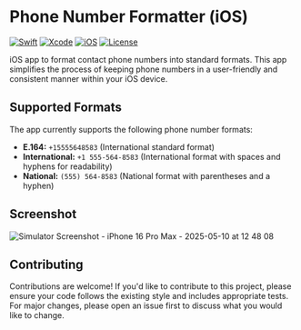 # Phone Number Formatter (iOS)

[![Swift](https://img.shields.io/badge/Swift-5.x-orange.svg)](https://swift.org)
[![Xcode](https://img.shields.io/badge/Xcode-13.0+-blue.svg)](https://developer.apple.com/xcode/)
[![iOS](https://img.shields.io/badge/iOS-13.0+-lightgrey.svg)](https://developer.apple.com/ios/)
[![License](https://img.shields.io/badge/License-MIT-green.svg)](LICENSE)

iOS app to format contact phone numbers into standard formats. This app simplifies the process
of keeping phone numbers in a user-friendly and consistent manner within your iOS device.

## Supported Formats

The app currently supports the following phone number formats:

* **E.164:** `+15555648583` (International standard format)
* **International:** `+1 555-564-8583` (International format with spaces and hyphens for readability)
* **National:** `(555) 564-8583` (National format with parentheses and a hyphen)

## Screenshot

![Simulator Screenshot - iPhone 16 Pro Max - 2025-05-10 at 12 48 08](https://github.com/user-attachments/assets/87f57ed7-60fe-42e3-8047-1c064aba6a81)

## Contributing

Contributions are welcome! If you'd like to contribute to this project, please ensure your code
follows the existing style and includes appropriate tests. For major changes, please open an issue
first to discuss what you would like to change.

